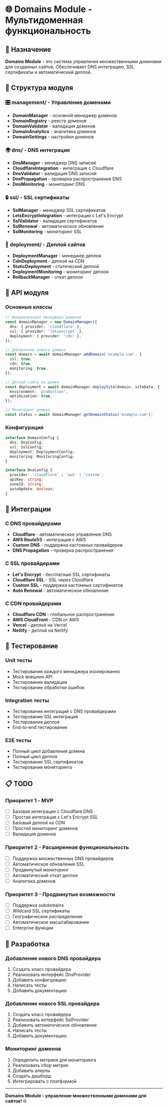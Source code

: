 # 🌐 Domains Module - Мультидоменная функциональность

## 🎯 Назначение

**Domains Module** - это система управления множественными доменами для созданных сайтов. Обеспечивает DNS интеграцию, SSL сертификаты и автоматический деплой.

## 📁 Структура модуля

### 🎛️ **management/** - Управление доменами

- **DomainManager** - основной менеджер доменов
- **DomainRegistry** - реестр доменов
- **DomainValidator** - валидация доменов
- **DomainAnalytics** - аналитика доменов
- **DomainSettings** - настройки доменов

### 🌍 **dns/** - DNS интеграция

- **DnsManager** - менеджер DNS записей
- **CloudflareIntegration** - интеграция с Cloudflare
- **DnsValidator** - валидация DNS записей
- **DnsPropagation** - проверка распространения DNS
- **DnsMonitoring** - мониторинг DNS

### 🔒 **ssl/** - SSL сертификаты

- **SslManager** - менеджер SSL сертификатов
- **LetsEncryptIntegration** - интеграция с Let's Encrypt
- **SslValidator** - валидация сертификатов
- **SslRenewal** - автоматическое обновление
- **SslMonitoring** - мониторинг SSL

### 🚀 **deployment/** - Деплой сайтов

- **DeploymentManager** - менеджер деплоя
- **CdnDeployment** - деплой на CDN
- **StaticDeployment** - статический деплой
- **DeploymentMonitoring** - мониторинг деплоя
- **RollbackManager** - откат деплоя

## 🔧 API модуля

### Основные классы

```typescript
// Инициализация менеджера доменов
const domainManager = new DomainManager({
  dns: { provider: 'cloudflare' },
  ssl: { provider: 'letsencrypt' },
  deployment: { provider: 'cdn' },
});

// Добавление нового домена
const domain = await domainManager.addDomain('example.com', {
  ssl: true,
  cdn: true,
  monitoring: true,
});

// Деплой сайта на домен
const deployment = await domainManager.deploySite(domain, siteData, {
  environment: 'production',
  optimization: true,
});

// Мониторинг домена
const status = await domainManager.getDomainStatus('example.com');
```

### Конфигурация

```typescript
interface DomainConfig {
  dns: DnsConfig;
  ssl: SslConfig;
  deployment: DeploymentConfig;
  monitoring: MonitoringConfig;
}

interface DnsConfig {
  provider: 'cloudflare' | 'aws' | 'custom';
  apiKey: string;
  zoneId: string;
  autoUpdate: boolean;
}
```

## 🔗 Интеграции

### С DNS провайдерами

- **Cloudflare** - автоматическое управление DNS
- **AWS Route53** - интеграция с AWS
- **Custom DNS** - поддержка кастомных провайдеров
- **DNS Propagation** - проверка распространения

### С SSL провайдерами

- **Let's Encrypt** - бесплатные SSL сертификаты
- **Cloudflare SSL** - SSL через Cloudflare
- **Custom SSL** - поддержка кастомных сертификатов
- **Auto Renewal** - автоматическое обновление

### С CDN провайдерами

- **Cloudflare CDN** - глобальное распространение
- **AWS CloudFront** - CDN от AWS
- **Vercel** - деплой на Vercel
- **Netlify** - деплой на Netlify

## 🧪 Тестирование

### Unit тесты

- Тестирование каждого менеджера изолированно
- Mock внешних API
- Тестирование валидации
- Тестирование обработки ошибок

### Integration тесты

- Тестирование интеграций с DNS провайдерами
- Тестирование SSL интеграций
- Тестирование деплоя
- End-to-end тестирование

### E2E тесты

- Полный цикл добавления домена
- Полный цикл деплоя
- Тестирование SSL сертификатов
- Тестирование мониторинга

## 📋 TODO

### Приоритет 1 - MVP

- [ ] Базовая интеграция с Cloudflare DNS
- [ ] Простая интеграция с Let's Encrypt SSL
- [ ] Базовый деплой на CDN
- [ ] Простой мониторинг доменов
- [ ] Валидация доменов

### Приоритет 2 - Расширенная функциональность

- [ ] Поддержка множественных DNS провайдеров
- [ ] Автоматическое обновление SSL
- [ ] Продвинутый мониторинг
- [ ] Автоматический откат деплоя
- [ ] Аналитика доменов

### Приоритет 3 - Продвинутые возможности

- [ ] Поддержка subdomains
- [ ] Wildcard SSL сертификаты
- [ ] Географическое распределение
- [ ] Автоматическое масштабирование
- [ ] Enterprise функции

## 🚀 Разработка

### Добавление нового DNS провайдера

1. Создать класс провайдера
2. Реализовать интерфейс DnsProvider
3. Добавить конфигурацию
4. Написать тесты
5. Добавить документацию

### Добавление нового SSL провайдера

1. Создать класс провайдера
2. Реализовать интерфейс SslProvider
3. Добавить автоматическое обновление
4. Написать тесты
5. Добавить документацию

### Мониторинг доменов

1. Определить метрики для мониторинга
2. Реализовать сбор метрик
3. Добавить алерты
4. Создать дашборд
5. Интегрировать с платформой

---

**Domains Module - управление множественными доменами для сайтов!** 🌐
